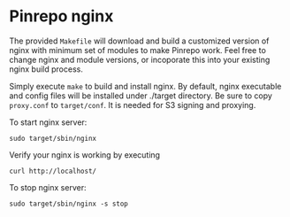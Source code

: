 # Pinrepo nginx

The provided `Makefile` will download and build a customized version of nginx with minimum set of modules to make Pinrepo work. Feel free to change nginx and module versions, or incoporate this into your existing nginx build process.

Simply execute `make` to build and install nginx. By default, nginx executable and config files will be installed under ./target directory. Be sure to copy `proxy.conf` to `target/conf`. It is needed for S3 signing and proxying. 

To start nginx server: 

```sudo target/sbin/nginx```

Verify your nginx is working by executing 

```curl http://localhost/```

To stop nginx server: 

```sudo target/sbin/nginx -s stop```
